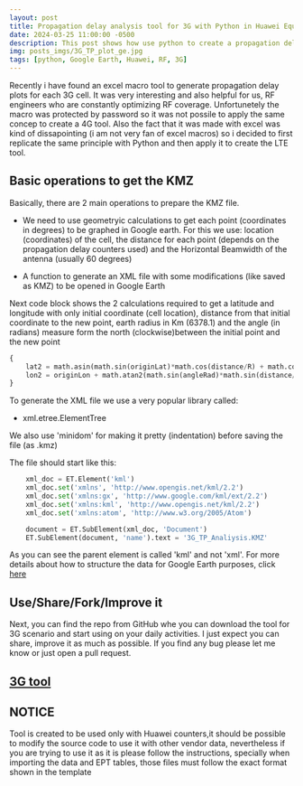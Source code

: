 ```yaml
---
layout: post
title: Propagation delay analysis tool for 3G with Python in Huawei Equipment
date: 2024-03-25 11:00:00 -0500
description: This post shows how use python to create a propagation delay analysis tool to help RF engineers locating cells with high overshooting problems
img: posts_imgs/3G_TP_plot_ge.jpg
tags: [python, Google Earth, Huawei, RF, 3G]
---
```


Recently i have found an excel macro tool to generate propagation delay plots for each 3G cell. It was very interesting and also helpful for us, RF engineers who are constantly optimizing RF coverage. Unfortunetely the macro was protected by password so it was not possile to apply the same concep to create a 4G tool. Also the fact that it was made with excel was kind of dissapointing (i am not very fan of excel macros) so i decided to first replicate the same principle with Python and then apply it to create the LTE tool.

## Basic operations to get the KMZ

Basically, there are 2 main operations to prepare the KMZ file.

-   We need to use geometryic calculations to get each point (coordinates in degrees) to be graphed in Google earth. For this we use: location (coordinates) of the cell, the distance for each point (depends on the propagation delay counters used) and the Horizontal Beamwidth of the antenna (usually 60 degrees)

-   A function to generate an XML file with some modifications (like saved as KMZ) to be opened in Google Earth

Next code block shows the 2 calculations required to get a latitude and longitude with only initial coordinate (cell location), distance from that initial coordinate to the new point, earth radius in Km (6378.1) and the angle (in radians) measure form the north (clockwise)between the initial point and the new point

```python
{
    lat2 = math.asin(math.sin(originLat)*math.cos(distance/R) + math.cos(originLat)*math.sin(distance/R)*math.cos(angleRad))
    lon2 = originLon + math.atan2(math.sin(angleRad)*math.sin(distance/R)*math.cos(originLat), math.cos(distance/R)-math.sin(originLat)*math.sin(lat2))
}
```

To generate the XML file we use a very popular library called:

-   xml.etree.ElementTree

We also use 'minidom' for making it pretty (indentation) before saving the file (as .kmz)

The file should start like this:

```python
    xml_doc = ET.Element('kml')
    xml_doc.set('xmlns', 'http://www.opengis.net/kml/2.2')
    xml_doc.set('xmlns:gx', 'http://www.google.com/kml/ext/2.2')
    xml_doc.set('xmlns:kml', 'http://www.opengis.net/kml/2.2')
    xml_doc.set('xmlns:atom', 'http://www.w3.org/2005/Atom')

    document = ET.SubElement(xml_doc, 'Document')
    ET.SubElement(document, 'name').text = '3G_TP_Analiysis.KMZ'
```

As you can see the parent element is called 'kml' and not 'xml'. For more details about how to structure the data for Google Earth purposes, click [here](https://developers.google.com/kml/documentation/kml_tut "KML Tutorial")

## Use/Share/Fork/Improve it

Next, you can find the repo from GitHub whe you can download the tool for 3G scenario and start using on your daily activities. I just expect you can share, improve it as much as possible. If you find any bug please let me know or just open a pull request.

## [3G tool](https://github.com/joch182/3G-Huawei-Propagation-Delay-Tool-Google-Earth)

## NOTICE

Tool is created to be used only with Huawei counters,it should be possible to modify the source code to use it with other vendor data, nevertheless if you are trying to use it as it is please follow the instructions, specially when importing the data and EPT tables, those files must follow the exact format shown in the template
